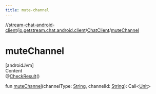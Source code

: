 ```yaml
---
title: mute-channel
---
```

//[stream-chat-android-client](../../../index.md)/[io.getstream.chat.android.client](../index.md)/[ChatClient](index.md)/[muteChannel](muteChannel.md)



# muteChannel  
[androidJvm]  
Content  
@[CheckResult](https://developer.android.com/reference/kotlin/androidx/annotation/CheckResult.html)()  
  
fun [muteChannel](muteChannel.md)(channelType: [String](https://kotlinlang.org/api/latest/jvm/stdlib/kotlin/-string/index.html), channelId: [String](https://kotlinlang.org/api/latest/jvm/stdlib/kotlin/-string/index.html)): Call&lt;[Unit](https://kotlinlang.org/api/latest/jvm/stdlib/kotlin/-unit/index.html)&gt;  



